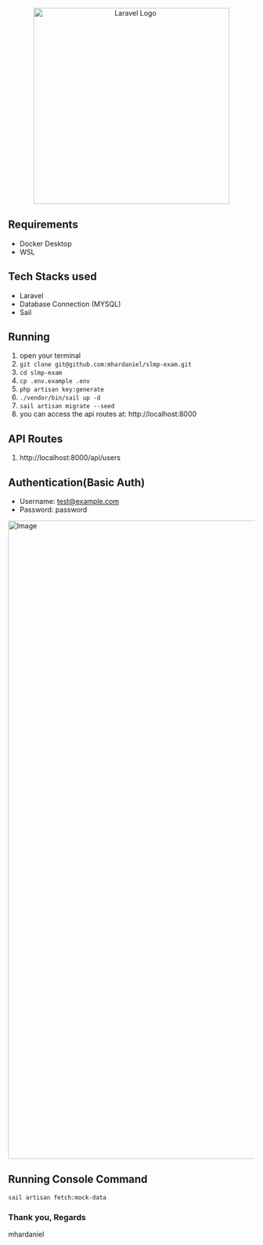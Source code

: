 <p align="center"><a href="https://laravel.com" target="_blank"><img src="https://raw.githubusercontent.com/laravel/art/master/logo-lockup/5%20SVG/2%20CMYK/1%20Full%20Color/laravel-logolockup-cmyk-red.svg" width="400" alt="Laravel Logo"></a></p>

## Requirements

-   Docker Desktop
-   WSL

## Tech Stacks used

-   Laravel
-   Database Connection (MYSQL)
-   Sail

## Running

1. open your terminal
2. ```git clone git@github.com:mhardaniel/slmp-exam.git```
3. ```cd slmp-exam```
4. ```cp .env.example .env```
5. ```php artisan key:generate```
6. ```./vendor/bin/sail up -d```
7. ```sail artisan migrate --seed```
8. you can access the api routes at: http://localhost:8000

## API Routes

1. http://localhost:8000/api/users

## Authentication(Basic Auth)
- Username: test@example.com
- Password: password
<img width="1537" height="1301" alt="Image" src="https://github.com/user-attachments/assets/16f807fe-d14d-4c01-9f2b-e2497daac5ca" />

## Running Console Command
```
sail artisan fetch:mock-data
```


### Thank you, Regards

mhardaniel
